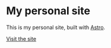 # My personal site

This is my personal site, built with [Astro](https://astro.build/).

[Visit the site](https://perragnarlindfors.se)

